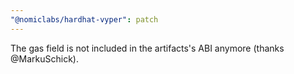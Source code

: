 ```yaml
---
"@nomiclabs/hardhat-vyper": patch
---
```


The gas field is not included in the artifacts's ABI anymore (thanks @MarkuSchick).
